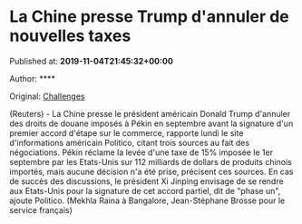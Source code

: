 
# La Chine presse Trump d'annuler de nouvelles taxes

Published at: **2019-11-04T21:45:32+00:00**

Author: ****

Original: [Challenges](https://www.challenges.fr/monde/la-chine-presse-trump-d-annuler-de-nouvelles-taxes_683139)

(Reuters) - La Chine presse le président américain Donald Trump d'annuler des droits de douane imposés à Pékin en septembre avant la signature d'un premier accord d'étape sur le commerce, rapporte lundi le site d'informations américain Politico, citant trois sources au fait des négociations.
Pékin réclame la levée d'une taxe de 15% imposée le 1er septembre par les Etats-Unis sur 112 milliards de dollars de produits chinois importés, mais aucune décision n'a été prise, précisent ces sources.
En cas de succès des discussions, le président Xi Jinping envisage de se rendre aux Etats-Unis pour la signature de cet accord partiel, dit de "phase un", ajoute Politico.
(Mekhla Raina à Bangalore, Jean-Stéphane Brosse pour le service français)
